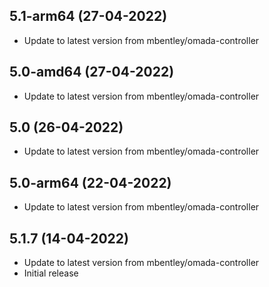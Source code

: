 
## 5.1-arm64 (27-04-2022)
- Update to latest version from mbentley/omada-controller

## 5.0-amd64 (27-04-2022)
- Update to latest version from mbentley/omada-controller

## 5.0 (26-04-2022)
- Update to latest version from mbentley/omada-controller

## 5.0-arm64 (22-04-2022)
- Update to latest version from mbentley/omada-controller

## 5.1.7 (14-04-2022)
- Update to latest version from mbentley/omada-controller
- Initial release
